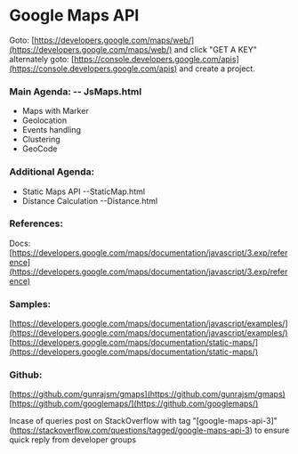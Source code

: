 # Google Maps API
Goto: [https://developers.google.com/maps/web/](https://developers.google.com/maps/web/) and click "GET A KEY"
alternately goto: [https://console.developers.google.com/apis](https://console.developers.google.com/apis) and create a project.

### Main Agenda: -- JsMaps.html
* Maps with Marker
* Geolocation
* Events handling
* Clustering
* GeoCode


### Additional Agenda:
* Static Maps API --StaticMap.html
* Distance Calculation --Distance.html

### References:
Docs:
[https://developers.google.com/maps/documentation/javascript/3.exp/reference](https://developers.google.com/maps/documentation/javascript/3.exp/reference)

### Samples:
[https://developers.google.com/maps/documentation/javascript/examples/](https://developers.google.com/maps/documentation/javascript/examples/)
[https://developers.google.com/maps/documentation/static-maps/](https://developers.google.com/maps/documentation/static-maps/)

### Github:
[https://github.com/gunrajsm/gmaps](https://github.com/gunrajsm/gmaps)
[https://github.com/googlemaps/](https://github.com/googlemaps/)


    
Incase of queries post on StackOverflow with tag "[google-maps-api-3]"(https://stackoverflow.com/questions/tagged/google-maps-api-3) to ensure quick reply from developer groups
